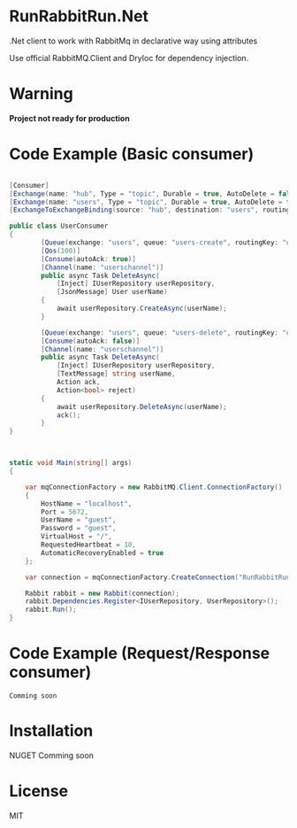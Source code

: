 # RunRabbitRun.Net

.Net client to work with RabbitMq in declarative way using attributes

Use official RabbitMQ.Client and DryIoc for dependency injection.

# Warning

**Project not ready for production**

# Code Example (Basic consumer)

```cs

[Consumer]
[Exchange(name: "hub", Type = "topic", Durable = true, AutoDelete = false)]
[Exchange(name: "users", Type = "topic", Durable = true, AutoDelete = false)]
[ExchangeToExchangeBinding(source: "hub", destination: "users", routingKey: "user.#")]

public class UserConsumer
{
        [Queue(exchange: "users", queue: "users-create", routingKey: "users.cmd.create", AutoDelete = false)]
        [Qos(100)]
        [Consume(autoAck: true)]
        [Channel(name: "userschannel")]
        public async Task DeleteAsync(
            [Inject] IUserRepository userRepository,
            [JsonMessage] User userName)
        {
            await userRepository.CreateAsync(userName);
        }

        [Queue(exchange: "users", queue: "users-delete", routingKey: "users.cmd.delete", AutoDelete = false)]
        [Consume(autoAck: false)]
        [Channel(name: "userschannel")]
        public async Task DeleteAsync(
            [Inject] IUserRepository userRepository,
            [TextMessage] string userName,
            Action ack,
            Action<bool> reject)
        {
            await userRepository.DeleteAsync(userName);
            ack();
        }
}



static void Main(string[] args)
{

    var mqConnectionFactory = new RabbitMQ.Client.ConnectionFactory()
    {
        HostName = "localhost",
        Port = 5672,
        UserName = "guest",
        Password = "guest",
        VirtualHost = "/",
        RequestedHeartbeat = 10,
        AutomaticRecoveryEnabled = true
    };

    var connection = mqConnectionFactory.CreateConnection("RunRabbitRun.Net.Sample");

    Rabbit rabbit = new Rabbit(connection);
    rabbit.Dependencies.Register<IUserRepository, UserRepository>();
    rabbit.Run();
}

```

# Code Example (Request/Response consumer)

```
Comming soon
```

# Installation
NUGET Comming soon


# License
MIT